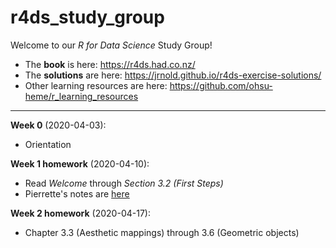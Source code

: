 # r4ds_study_group

Welcome to our *R for Data Science* Study Group!

* The **book** is here: https://r4ds.had.co.nz/
* The **solutions** are here: https://jrnold.github.io/r4ds-exercise-solutions/
* Other learning resources are here: https://github.com/ohsu-heme/r_learning_resources

---

**Week 0** (2020-04-03):

* Orientation

**Week 1 homework** (2020-04-10):

* Read *Welcome* through *Section 3.2 (First Steps)*
* Pierrette's notes are [here](https://github.com/ohsu-heme/r4ds_study_group/blob/master/r4ds_week1.md)

**Week 2 homework** (2020-04-17):

* Chapter 3.3 (Aesthetic mappings) through 3.6 (Geometric objects)





